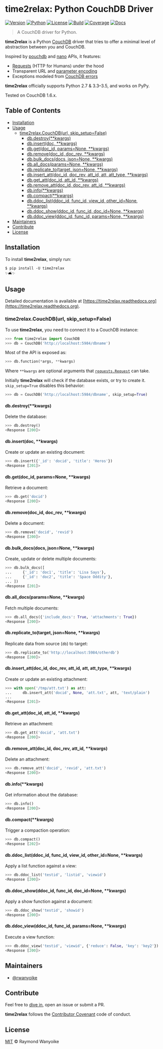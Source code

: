 # time2relax: Python CouchDB Driver

[![Version](https://img.shields.io/pypi/v/time2relax.svg)](https://pypi.python.org/pypi/time2relax)
[![Python](https://img.shields.io/pypi/pyversions/time2relax.svg)](https://pypi.python.org/pypi/time2relax)
[![License](https://img.shields.io/pypi/l/time2relax.svg)](LICENSE)
[![Build](https://img.shields.io/travis/rwanyoike/time2relax.svg)](https://travis-ci.org/rwanyoike/time2relax)
[![Coverage](https://img.shields.io/codecov/c/gh/rwanyoike/time2relax.svg)](https://codecov.io/gh/rwanyoike/time2relax)
[![Docs](https://readthedocs.org/projects/time2relax/badge/?version=latest)](https://readthedocs.org/projects/time2relax/?badge=latest)

> A CouchDB driver for Python.

**time2relax** is a Python [CouchDB](http://couchdb.com/) driver that tries to offer a minimal level of abstraction between you and CouchDB.

Inspired by [pouchdb](https://github.com/pouchdb/pouchdb) and [nano](https://github.com/dscape/nano) APIs, it features:

* [Requests](https://github.com/kennethreitz/requests#feature-support) (HTTP for Humans) under the hood
* Transparent URL and [parameter encoding](https://wiki.apache.org/couchdb/HTTP_view_API#Querying_Options)
* Exceptions modeled from [CouchDB errors](http://docs.couchdb.org/en/1.6.1/api/basics.html#http-status-codes)

**time2relax** officially supports Python 2.7 & 3.3–3.5, and works on PyPy.

Tested on CouchDB 1.6.x.

## Table of Contents

* [Installation](#installation)
* [Usage](#usage)
  * [time2relax.CouchDB(url, skip_setup=False)](#time2relaxcouchdburl-skip_setupfalse)
    * [db.destroy(**kwargs)](#dbdestroykwargs)
    * [db.insert(doc, **kwargs)](#dbinsertdoc-kwargs)
    * [db.get(doc_id, params=None, **kwargs)](#dbgetdoc_id-paramsnone-kwargs)
    * [db.remove(doc_id, doc_rev, **kwargs)](#dbremovedoc_id-doc_rev-kwargs)
    * [db.bulk_docs(docs, json=None, **kwargs)](#dbbulk_docsdocs-jsonnone-kwargs)
    * [db.all_docs(params=None, **kwargs)](#dball_docsparamsnone-kwargs)
    * [db.replicate_to(target, json=None, **kwargs)](#dbreplicate_totarget-jsonnone-kwargs)
    * [db.insert_att(doc_id, doc_rev, att_id, att, att_type, **kwargs)](#dbinsert_attdoc_id-doc_rev-att_id-att-att_type-kwargs)
    * [db.get_att(doc_id, att_id, **kwargs)](#dbget_attdoc_id-att_id-kwargs)
    * [db.remove_att(doc_id, doc_rev, att_id, **kwargs)](#dbremove_attdoc_id-doc_rev-att_id-kwargs)
    * [db.info(**kwargs)](#dbinfokwargs)
    * [db.compact(**kwargs)](#dbcompactkwargs)
    * [db.ddoc_list(ddoc_id, func_id, view_id, other_id=None, **kwargs)](#dbddoc_listddoc_id-func_id-view_id-other_idnone-kwargs)
    * [db.ddoc_show(ddoc_id, func_id, doc_id=None, **kwargs)](#dbddoc_showddoc_id-func_id-doc_idnone-kwargs)
    * [db.ddoc_view(ddoc_id, func_id, params=None, **kwargs)](#dbddoc_viewddoc_id-func_id-paramsnone-kwargs)
* [Maintainers](#maintainers)
* [Contribute](#contribute)
* [License](#license)

## Installation

To install **time2relax**, simply run:

```shell
$ pip install -U time2relax
✨🛋✨
```

## Usage

Detailed documentation is available at [https://time2relax.readthedocs.org](https://time2relax.readthedocs.org).

### time2relax.CouchDB(url, skip_setup=False)

To use **time2relax**, you need to connect it to a CouchDB instance:

```python
>>> from time2relax import CouchDB
>>> db = CouchDB('http://localhost:5984/dbname')
```

Most of the API is exposed as:

```python
>>> db.function(*args, **kwargs)
```

Where `**kwargs` are optional arguments that [`requests.Request`](https://requests.readthedocs.io/en/latest/api/#requests.Request) can take.

Initially **time2relax** will check if the database exists, or try to create it. `skip_setup=True` disables this behavior:

```python
>>> db = CouchDB('http://localhost:5984/dbname', skip_setup=True)
```

#### db.destroy(**kwargs)

Delete the database:

```python
>>> db.destroy()
<Response [200]>
```

#### db.insert(doc, **kwargs)

Create or update an existing document:

```python
>>> db.insert({'_id': 'docid', 'title': 'Heros'})
<Response [201]>
```

#### db.get(doc_id, params=None, **kwargs)

Retrieve a document:

```python
>>> db.get('docid')
<Response [200]>
```

#### db.remove(doc_id, doc_rev, **kwargs)

Delete a document:

```python
>>> db.remove('docid', 'revid')
<Response [200]>
```

#### db.bulk_docs(docs, json=None, **kwargs)

Create, update or delete multiple documents:

```python
>>> db.bulk_docs([
...     {'_id': 'doc1', 'title': 'Lisa Says'},
...     {'_id': 'doc2', 'title': 'Space Oddity'},
... ])
<Response [201]>
```

#### db.all_docs(params=None, **kwargs)

Fetch multiple documents:

```python
>>> db.all_docs({'include_docs': True, 'attachments': True})
<Response [200]>
```

#### db.replicate_to(target, json=None, **kwargs)

Replicate data from source (`db`) to target:

```python
>>> db.replicate_to('http://localhost:5984/otherdb')
<Response [200]>
```

#### db.insert_att(doc_id, doc_rev, att_id, att, att_type, **kwargs)

Create or update an existing attachment:

```python
>>> with open('/tmp/att.txt') as att:
...     db.insert_att('docid', None, 'att.txt', att, 'text/plain')
...
<Response [201]>
```

#### db.get_att(doc_id, att_id, **kwargs)

Retrieve an attachment:

```python
>>> db.get_att('docid', 'att.txt')
<Response [200]>
```

#### db.remove_att(doc_id, doc_rev, att_id, **kwargs)

Delete an attachment:

```python
>>> db.remove_att('docid', 'revid', 'att.txt')
<Response [200]>
```

#### db.info(**kwargs)

Get information about the database:

```python
>>> db.info()
<Response [200]>
```

#### db.compact(**kwargs)

Trigger a compaction operation:

```python
>>> db.compact()
<Response [202]>
```

#### db.ddoc_list(ddoc_id, func_id, view_id, other_id=None, **kwargs)

Apply a list function against a view:

```python
>>> db.ddoc_list('testid', 'listid', 'viewid')
<Response [200]>
```

#### db.ddoc_show(ddoc_id, func_id, doc_id=None, **kwargs)

Apply a show function against a document:

```python
>>> db.ddoc_show('testid', 'showid')
<Response [200]>
```

#### db.ddoc_view(ddoc_id, func_id, params=None, **kwargs)

Execute a view function:

```python
>>> db.ddoc_view('testid', 'viewid', {'reduce': False, 'key': 'key2'})
<Response [200]>
```

## Maintainers

- [@rwanyoike](https://github.com/rwanyoike)

## Contribute

Feel free to [dive in](https://time2relax.readthedocs.io/en/latest/contributing.html), open an issue or submit a PR.

**time2relax** follows the [Contributor Covenant](CODE_OF_CONDUCT.md) code of conduct.

## License

[MIT](LICENSE) © Raymond Wanyoike
